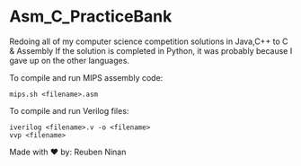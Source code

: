 # Asm_C_PracticeBank
Redoing all of my computer science competition solutions in Java,C++ to C &amp; Assembly
If the solution is completed in Python, it was probably because I gave up on the other languages.

To compile and run MIPS assembly code:

`mips.sh <filename>.asm`

To compile and run Verilog files:

```
iverilog <filename>.v -o <filename>
vvp <filename>
```

Made with ❤ by: Reuben Ninan
